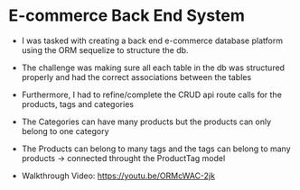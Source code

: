 # E-commerce Back End System
- I was tasked with creating a back end e-commerce database platform using the ORM sequelize to structure the 
db.
- The challenge was making sure all each table in the db was structured properly and had the correct associations between the tables
- Furthermore, I had to refine/complete the CRUD api route calls for the products, tags and categories
- The Categories can have many products but the products can only belong to one category
- The Products can belong to many tags and the tags can belong to many products -> connected throught the ProductTag model

- Walkthrough Video: https://youtu.be/ORMcWAC-2jk